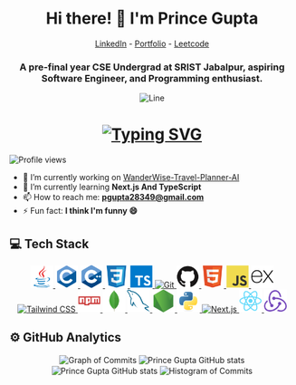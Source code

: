 <!--- Body Begins -->

<!-- Center-aligned header -->
<div align="center">
  <h1 align="center">Hi there! 👋 I'm Prince Gupta</h1>
  <!-- Links to social profiles -->
  <p align="center">
    <a href="https://linkedin.com/in/prince-gupta-0201b824b">LinkedIn</a> - 
    <a href="https://portfolio-lemon-zeta-11.vercel.app/">Portfolio</a> -
    <a href="https://www.leetcode.com/pgupta28349">Leetcode</a>
  </p>
</div>


<!-- Brief introduction -->
<h3 align="center">A pre-final year CSE Undergrad at SRIST Jabalpur, aspiring Software Engineer, and Programming enthusiast.</h3>

<!-- Divider line -->
<p align="center">
  <img src="https://user-images.githubusercontent.com/85225156/171937799-8fc9e255-9889-4642-9c92-6df85fb86e82.gif" alt="Line" />
</p>

<!-- Animated typing effect -->
<h1 align="center">
  <a href="https://git.io/typing-svg">
    <img src="https://readme-typing-svg.herokuapp.com?color=62F7F3&size=25&lines=Converting+coffee+into+code!!!..👋" alt="Typing SVG" />
  </a>
</h1>

<!-- Profile views counter -->
<p align="left"> 
  <img src="https://komarev.com/ghpvc/?username=princegupta101&label=Profile%20views&color=0e75b6&style=flat" alt="Profile views" /> 
</p>

<!-- List of personal information -->
- 🔭 I’m currently working on [WanderWise-Travel-Planner-AI](https://github.com/Princegupta101/WanderWise-Travel-Planner-AI)
- 🌱 I’m currently learning **Next.js And TypeScript**
- 📫 How to reach me: **pgupta28349@gmail.com**
- ⚡ Fun fact: **I think I'm funny 😄**

## 💻 Tech Stack

<!-- Icons representing the tech stack -->
<p align="center">
  <a href="https://www.cprogramming.com/">
    <!-- Java -->
    <img src="https://raw.githubusercontent.com/devicons/devicon/master/icons/java/java-original.svg" width="40" height="40" alt="Java" />
    <!-- C -->
    <img src="https://raw.githubusercontent.com/devicons/devicon/master/icons/c/c-original.svg" alt="C" width="40" height="40" /> 
    <!-- C++ -->
    <img src="https://raw.githubusercontent.com/devicons/devicon/master/icons/cplusplus/cplusplus-original.svg" alt="C++" width="40" height="40" /> 
    <!-- CSS -->
    <img src="https://raw.githubusercontent.com/devicons/devicon/master/icons/css3/css3-original.svg" alt="CSS" width="40" height="40" /> 
    <!-- TypeScript -->
    <img src="https://raw.githubusercontent.com/devicons/devicon/master/icons/typescript/typescript-original.svg" alt="TypeScript" width="40" height="40" /> 
    <!-- Git -->
    <img src="https://www.vectorlogo.zone/logos/git-scm/git-scm-icon.svg" alt="Git" width="40" height="40" /> 
    <!-- GitHub -->
    <img src="https://raw.githubusercontent.com/devicons/devicon/master/icons/github/github-original.svg" alt="GitHub" width="40" height="40" />
    <!-- HTML5 -->
    <img src="https://raw.githubusercontent.com/devicons/devicon/master/icons/html5/html5-original.svg" alt="HTML5" width="40" height="40" /> 
    <!-- JavaScript -->
    <img src="https://raw.githubusercontent.com/devicons/devicon/master/icons/javascript/javascript-original.svg" alt="JavaScript" width="40" height="40" /> 
    <!-- Express.js -->
    <img src="https://raw.githubusercontent.com/devicons/devicon/master/icons/express/express-original.svg" alt="Express.js" width="40" height="40" /> 
    <!-- Tailwind CSS -->
    <img src="https://cdn.jsdelivr.net/gh/devicons/devicon/icons/tailwindcss/tailwindcss-original.svg" alt="Tailwind CSS" width="40" height="40" /> 
    <!-- npm -->
    <img src="https://raw.githubusercontent.com/devicons/devicon/master/icons/npm/npm-original-wordmark.svg" alt="npm" width="40" height="40" />
    <!-- MongoDB -->
    <img src="https://raw.githubusercontent.com/devicons/devicon/master/icons/mongodb/mongodb-original.svg" alt="MongoDB" width="40" height="40" /> 
    <!-- MySQL -->
    <img src="https://raw.githubusercontent.com/devicons/devicon/master/icons/mysql/mysql-original.svg" alt="MySQL" width="40" height="40" /> 
    <!-- Node.js -->
    <img src="https://raw.githubusercontent.com/devicons/devicon/master/icons/nodejs/nodejs-original.svg" alt="Node.js" width="40" height="40" />
    <!-- Python -->
    <img src="https://raw.githubusercontent.com/devicons/devicon/master/icons/python/python-original.svg" alt="Python" width="40" height="40" />
     <!-- Next.js -->
    <img src="https://cdn.jsdelivr.net/gh/devicons/devicon/icons/nextjs/nextjs-original.svg" alt="Next.js" width="40" height="40"/> 
    <!-- React -->
    <img src="https://raw.githubusercontent.com/devicons/devicon/master/icons/react/react-original.svg" alt="React" width="40" height="40" /> 
    <!-- Redux -->
    <img src="https://raw.githubusercontent.com/devicons/devicon/master/icons/redux/redux-original.svg" alt="Redux" width="40" height="40" /> 
  </a>
</p>

 ## ⚙️ GitHub Analytics
  <!-- Links to GitHub analytics images -->
  <div align="center" href="https://github.com/Princegupta101">
    <!-- Graph of Commits -->
    <img align="center" src="https://github-profile-summary-cards.vercel.app/api/cards/profile-details?username=princegupta101&theme=github_dark"  alt="Graph of Commits" />
    <!-- Repositories per language -->
    <img align="center" height="155em" src="https://github-readme-stats.vercel.app/api/top-langs?username=princegupta101&show_icons=true&locale=en&layout=compact&theme=dark" alt="Prince Gupta GitHub stats" />
    <!-- GitHub stats -->
    <img align="center" height="155em" src="https://github-readme-stats.vercel.app/api?username=princegupta101&show_icons=true&locale=en&theme=dark&hide_rank=true" alt="Prince Gupta GitHub stats" />
    <!-- Histogram of Commits -->
    <img align="center" src="https://github-profile-summary-cards.vercel.app/api/cards/productive-time?username=princegupta101&theme=github_dark" alt="Histogram of Commits" />

  </div>
